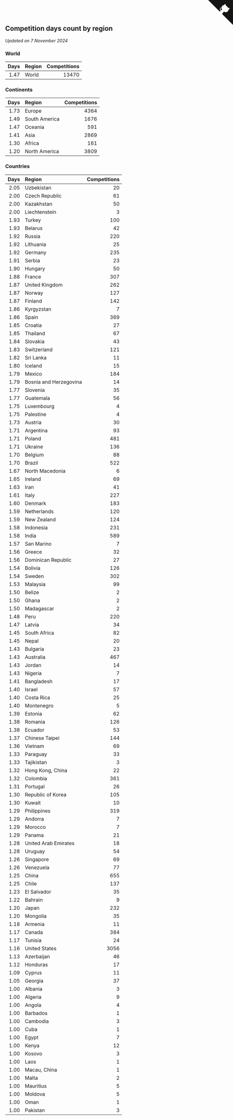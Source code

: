 ## Competition days count by region

*Updated on  7 November 2024*


### World

| Days | Region | Competitions |
| ---: | :--- | ---: |
| 1.47 | World | 13470 |

### Continents

| Days | Region | Competitions |
| ---: | :--- | ---: |
| 1.73 | Europe | 4364 |
| 1.49 | South America | 1676 |
| 1.47 | Oceania | 591 |
| 1.41 | Asia | 2869 |
| 1.30 | Africa | 161 |
| 1.20 | North America | 3809 |

### Countries

| Days | Region | Competitions |
| ---: | :--- | ---: |
| 2.05 | Uzbekistan | 20 |
| 2.00 | Czech Republic | 61 |
| 2.00 | Kazakhstan | 50 |
| 2.00 | Liechtenstein | 3 |
| 1.93 | Turkey | 100 |
| 1.93 | Belarus | 42 |
| 1.92 | Russia | 220 |
| 1.92 | Lithuania | 25 |
| 1.92 | Germany | 235 |
| 1.91 | Serbia | 23 |
| 1.90 | Hungary | 50 |
| 1.88 | France | 307 |
| 1.87 | United Kingdom | 262 |
| 1.87 | Norway | 127 |
| 1.87 | Finland | 142 |
| 1.86 | Kyrgyzstan | 7 |
| 1.86 | Spain | 369 |
| 1.85 | Croatia | 27 |
| 1.85 | Thailand | 67 |
| 1.84 | Slovakia | 43 |
| 1.83 | Switzerland | 121 |
| 1.82 | Sri Lanka | 11 |
| 1.80 | Iceland | 15 |
| 1.79 | Mexico | 184 |
| 1.79 | Bosnia and Herzegovina | 14 |
| 1.77 | Slovenia | 35 |
| 1.77 | Guatemala | 56 |
| 1.75 | Luxembourg | 4 |
| 1.75 | Palestine | 4 |
| 1.73 | Austria | 30 |
| 1.71 | Argentina | 93 |
| 1.71 | Poland | 481 |
| 1.71 | Ukraine | 136 |
| 1.70 | Belgium | 88 |
| 1.70 | Brazil | 522 |
| 1.67 | North Macedonia | 6 |
| 1.65 | Ireland | 69 |
| 1.63 | Iran | 41 |
| 1.61 | Italy | 227 |
| 1.60 | Denmark | 183 |
| 1.59 | Netherlands | 120 |
| 1.59 | New Zealand | 124 |
| 1.58 | Indonesia | 231 |
| 1.58 | India | 589 |
| 1.57 | San Marino | 7 |
| 1.56 | Greece | 32 |
| 1.56 | Dominican Republic | 27 |
| 1.54 | Bolivia | 126 |
| 1.54 | Sweden | 302 |
| 1.53 | Malaysia | 99 |
| 1.50 | Belize | 2 |
| 1.50 | Ghana | 2 |
| 1.50 | Madagascar | 2 |
| 1.48 | Peru | 220 |
| 1.47 | Latvia | 34 |
| 1.45 | South Africa | 82 |
| 1.45 | Nepal | 20 |
| 1.43 | Bulgaria | 23 |
| 1.43 | Australia | 467 |
| 1.43 | Jordan | 14 |
| 1.43 | Nigeria | 7 |
| 1.41 | Bangladesh | 17 |
| 1.40 | Israel | 57 |
| 1.40 | Costa Rica | 25 |
| 1.40 | Montenegro | 5 |
| 1.39 | Estonia | 62 |
| 1.38 | Romania | 126 |
| 1.38 | Ecuador | 53 |
| 1.37 | Chinese Taipei | 144 |
| 1.36 | Vietnam | 69 |
| 1.33 | Paraguay | 33 |
| 1.33 | Tajikistan | 3 |
| 1.32 | Hong Kong, China | 22 |
| 1.32 | Colombia | 361 |
| 1.31 | Portugal | 26 |
| 1.30 | Republic of Korea | 105 |
| 1.30 | Kuwait | 10 |
| 1.29 | Philippines | 319 |
| 1.29 | Andorra | 7 |
| 1.29 | Morocco | 7 |
| 1.29 | Panama | 21 |
| 1.28 | United Arab Emirates | 18 |
| 1.28 | Uruguay | 54 |
| 1.26 | Singapore | 69 |
| 1.26 | Venezuela | 77 |
| 1.25 | China | 655 |
| 1.25 | Chile | 137 |
| 1.23 | El Salvador | 35 |
| 1.22 | Bahrain | 9 |
| 1.20 | Japan | 232 |
| 1.20 | Mongolia | 35 |
| 1.18 | Armenia | 11 |
| 1.17 | Canada | 384 |
| 1.17 | Tunisia | 24 |
| 1.16 | United States | 3056 |
| 1.13 | Azerbaijan | 46 |
| 1.12 | Honduras | 17 |
| 1.09 | Cyprus | 11 |
| 1.05 | Georgia | 37 |
| 1.00 | Albania | 3 |
| 1.00 | Algeria | 9 |
| 1.00 | Angola | 4 |
| 1.00 | Barbados | 1 |
| 1.00 | Cambodia | 3 |
| 1.00 | Cuba | 1 |
| 1.00 | Egypt | 7 |
| 1.00 | Kenya | 12 |
| 1.00 | Kosovo | 3 |
| 1.00 | Laos | 1 |
| 1.00 | Macau, China | 1 |
| 1.00 | Malta | 2 |
| 1.00 | Mauritius | 5 |
| 1.00 | Moldova | 5 |
| 1.00 | Oman | 1 |
| 1.00 | Pakistan | 3 |


<a href="https://github.com/jonatanklosko/wca_statistics" class="github-corner" aria-label="View source on Github"><svg width="80" height="80" viewBox="0 0 250 250" style="fill:#151513; color:#fff; position: absolute; top: 0; border: 0; right: 0;" aria-hidden="true"><path d="M0,0 L115,115 L130,115 L142,142 L250,250 L250,0 Z"></path><path d="M128.3,109.0 C113.8,99.7 119.0,89.6 119.0,89.6 C122.0,82.7 120.5,78.6 120.5,78.6 C119.2,72.0 123.4,76.3 123.4,76.3 C127.3,80.9 125.5,87.3 125.5,87.3 C122.9,97.6 130.6,101.9 134.4,103.2" fill="currentColor" style="transform-origin: 130px 106px;" class="octo-arm"></path><path d="M115.0,115.0 C114.9,115.1 118.7,116.5 119.8,115.4 L133.7,101.6 C136.9,99.2 139.9,98.4 142.2,98.6 C133.8,88.0 127.5,74.4 143.8,58.0 C148.5,53.4 154.0,51.2 159.7,51.0 C160.3,49.4 163.2,43.6 171.4,40.1 C171.4,40.1 176.1,42.5 178.8,56.2 C183.1,58.6 187.2,61.8 190.9,65.4 C194.5,69.0 197.7,73.2 200.1,77.6 C213.8,80.2 216.3,84.9 216.3,84.9 C212.7,93.1 206.9,96.0 205.4,96.6 C205.1,102.4 203.0,107.8 198.3,112.5 C181.9,128.9 168.3,122.5 157.7,114.1 C157.9,116.9 156.7,120.9 152.7,124.9 L141.0,136.5 C139.8,137.7 141.6,141.9 141.8,141.8 Z" fill="currentColor" class="octo-body"></path></svg></a><style>.github-corner:hover .octo-arm{animation:octocat-wave 560ms ease-in-out}@keyframes octocat-wave{0%,100%{transform:rotate(0)}20%,60%{transform:rotate(-25deg)}40%,80%{transform:rotate(10deg)}}@media (max-width:500px){.github-corner:hover .octo-arm{animation:none}.github-corner .octo-arm{animation:octocat-wave 560ms ease-in-out}}</style>
